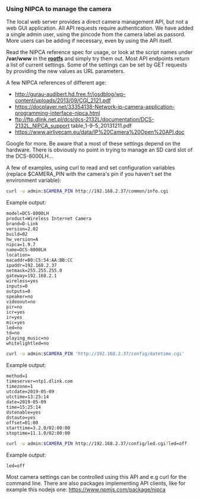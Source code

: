 ### <a name="NIPCA"></a>Using NIPCA to manage the camera

The local web server provides a direct camera management API, but not
a web GUI application. All API requests require authentication. We
have added a single admin user, using the pincode from the camera
label as passord.  More users can be adding if necessary, even by
using the API itself.

Read the NIPCA reference spec for usage, or look at the script names
under **/var/www** in the [**rootfs**](#Partitions) and simply try
them out. Most API endpoints return a list of current settings. Some
of the settings can be set by GET requests by providing the new values
as URL parameters.

A few NIPCA references of different age:
 * http://gurau-audibert.hd.free.fr/josdblog/wp-content/uploads/2013/09/CGI_2121.pdf
 * https://docplayer.net/33354138-Network-ip-camera-application-programming-interface-nipca.html
 * ftp://ftp.dlink.net.pl/dcs/dcs-2132L/documentation/DCS-2132L_NIPCA_support table_1-9-5_20131211.pdf
 * https://www.airlivecam.eu/data/IP%20Camera%20Open%20API.doc

Google for more. Be aware that a most of these settings depend on the
hardware.  There is obviously no point in trying to manage an SD card
slot of the DCS-8000LH...

A few of examples, using curl to read and set configuration variables 
(replace $CAMERA_PIN with the camera's pin if you haven't set the
environment variable):

```bash
curl -u admin:$CAMERA_PIN http://192.168.2.37/common/info.cgi
```

Example output:
```
model=DCS-8000LH
product=Wireless Internet Camera
brand=D-Link
version=2.02
build=02
hw_version=A
nipca=1.9.7
name=DCS-8000LH
location=
macaddr=B0:C5:54:AA:BB:CC
ipaddr=192.168.2.37
netmask=255.255.255.0
gateway=192.168.2.1
wireless=yes
inputs=0
outputs=0
speaker=no
videoout=no
pir=no
icr=yes
ir=yes
mic=yes
led=no
td=no
playing_music=no
whitelightled=no
```

```bash
curl -u admin:$CAMERA_PIN 'http://192.168.2.37/config/datetime.cgi' 
```

Example output:
```
method=1
timeserver=ntp1.dlink.com
timezone=1
utcdate=2019-05-09
utctime=13:25:14
date=2019-05-09
time=15:25:14
dstenable=yes
dstauto=yes
offset=01:00
starttime=3.2.0/02:00:00
stoptime=11.1.0/02:00:00
```

```bash
curl -u admin:$CAMERA_PIN http://192.168.2.37/config/led.cgi?led=off
```

Example output:
```
led=off
```

Most camera settings can be controlled using this API and e.g curl for
the command line.  There are also packages implementing API clients,
like for example this nodejs one: https://www.npmjs.com/package/nipca